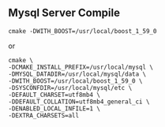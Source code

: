 Mysql Server Compile
--------------------

```
cmake -DWITH_BOOST=/usr/local/boost_1_59_0
```

or

```
cmake \
-DCMAKE_INSTALL_PREFIX=/usr/local/mysql \
-DMYSQL_DATADIR=/usr/local/mysql/data \
-DWITH_BOOST=/usr/local/boost_1_59_0 \
-DSYSCONFDIR=/usr/local/mysql/etc \
-DEFAULT_CHARSET=utf8mb4 \
-DDEFAULT_COLLATION=utf8mb4_general_ci \
-DENABLED_LOCAL_INFILE=1 \
-DEXTRA_CHARSETS=all
```

